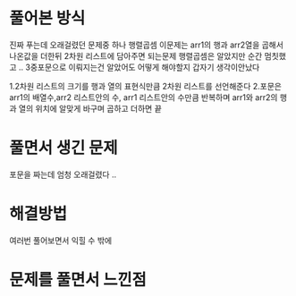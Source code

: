 # 풀어본 방식

진짜 푸는데 오래걸렸던 문제중 하나 행렬곱셈
이문제는 arr1의 행과 arr2열을 곱해서 나온값을 더한뒤 2차원 리스트에 담아주면 되는문제
행렬곱셈은 알았지만 순간 멈칫했고 .. 3중포문으로 이뤄지는건 알았어도 어떻게 해야할지 갑자기 생각이안났다

1.2차원 리스트의 크기를 행과 열의 표현식만큼 2차원 리스트를 선언해준다
2.포문은 arr1의 배열수,arr2 리스트안의 수, arr1 리스트안의 수만큼 반복하며 arr1와 arr2의 행과 열의 위치에 알맞게 바구며 곱하고 더하면 끝

# 풀면서 생긴 문제

포문을 짜는데 엄청 오래걸렸다 ..

# 해결방법

여러번 풀어보면서 익힐 수 밖에

# 문제를 풀면서 느낀점
